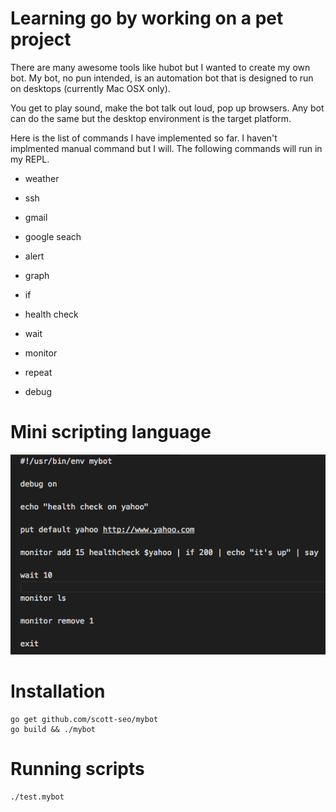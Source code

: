 # Learning go by working on a pet project

There are many awesome tools like hubot but I wanted to create my own bot. My bot, no pun intended, is an automation bot that is designed to run on desktops (currently Mac OSX only).

You get to play sound, make the bot talk out loud, pop up browsers. Any bot can do the same but the desktop environment is the target platform.

Here is the list of commands I have implemented so far. I haven't implmented manual command but I will. The following commands will run in my REPL.

* weather

* ssh

* gmail

* google seach

* alert

* graph

* if

* health check

* wait 

* monitor

* repeat

* debug

# Mini scripting language
![mini scripting language](https://github.com/scott-seo/mybot/raw/master/scripting.png "Scripting")

# Installation 
```
go get github.com/scott-seo/mybot
go build && ./mybot
```

# Running scripts
```
./test.mybot
```
